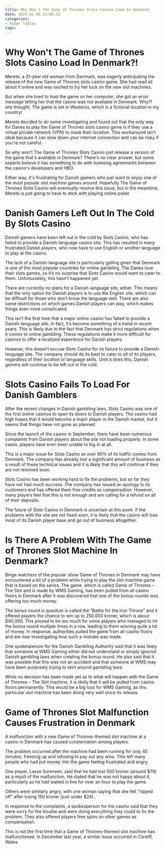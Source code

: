 ```yaml
---
title: Why Won't The Game of Thrones Slots Casino Load In Denmark!
date: 2023-01-06 23:06:52
categories:
- Poker Tables
tags:
---
```



#  Why Won't The Game of Thrones Slots Casino Load In Denmark?!

Merete, a 31-year old woman from Denmark, was eagerly anticipating the release of the new Game of Thrones slots casino game. She had read all about it online and was excited to try her luck on the new slot machines.

But when she tried to load the game on her computer, she got an error message telling her that the casino was not available in Denmark. Why?! she thought. The game is set in Westeros, which is a fictional location in my country!

Merete decided to do some investigating and found out that the only way for Danes to play the Game of Thrones slots casino game is if they use a virtual private network (VPN) to mask their location. This workaround isn't ideal because it can slow down your internet connection and can be risky if you're not careful.

So why won't The Game of Thrones Slots Casino just release a version of the game that's available in Denmark? There's no clear answer, but some experts believe it has something to do with licensing agreements between the casino's developers and HBO.

Either way, it's frustrating for Danish gamers who just want to enjoy one of the most popular slot machine games around. Hopefully The Game of Thrones Slots Casino will eventually resolve this issue, but in the meantime, Merete is just going to have to stick with playing online poker.

#  Danish Gamers Left Out In The Cold By Slots Casino

Danish gamers have been left out in the cold by Slots Casino, who has failed to provide a Danish-language casino site. This has resulted in many frustrated Danish players, who now have to use English or another language to play at the casino.

The lack of a Danish-language site is particularly galling given that Denmark is one of the most popular countries for online gambling. The Danes love their slots games, so it’s no surprise that Slots Casino would want to cater to them. Unfortunately, this hasn’t happened yet.

There are currently no plans for a Danish-language site, either. This means that the only option for Danish players is to use the English site, which can be difficult for those who don’t know the language well. There are also some restrictions on which games Danish players can play, which makes things even more complicated.

This isn’t the first time that a major online casino has failed to provide a Danish-language site. In fact, it’s become something of a trend in recent years. This is likely due to the fact that Denmark has strict regulations when it comes to online gambling. These regulations make it more difficult for casinos to offer a localized experience for Danish players.

However, this doesn’t excuse Slots Casino for its failure to provide a Danish-language site. The company should do its best to cater to all of its players, regardless of their location or language skills. Until it does this, Danish gamers will continue to be left out in the cold.

#  Slots Casino Fails To Load For Danish Gamblers

After the recent changes in Danish gambling laws, Slots Casino was one of the first online casinos to open its doors to Danish players. The casino had high hopes that it would become a major player in the Danish market, but it seems that things have not gone as planned.

Since the launch of the casino in September, there have been numerous complaints from Danish players about the site not loading properly. In some cases, players have even been unable to log in at all.

This is a major issue for Slots Casino as over 90% of its traffic comes from Denmark. The company has already lost a significant amount of business as a result of these technical issues and it is likely that this will continue if they are not resolved soon.

Slots Casino has been working hard to fix the problems, but so far they have not had much success. The company has issued an apology to its customers and has offered them free credits as compensation. However, many players feel that this is not enough and are calling for a refund on all of their deposits.

The future of Slots Casino in Denmark is uncertain at this point. If the problems with the site are not fixed soon, it is likely that the casino will lose most of its Danish player base and go out of business altogether.

#  Is There A Problem With The Game of Thrones Slot Machine In Denmark?
Binge watchers of the popular show Game of Thrones in Denmark may have encountered a bit of a problem while trying to play the slot machine game that is based on the series. The game, which is called Game of Thrones – The Slot and is made by WMS Gaming, has been pulled from all casino floors in Denmark after it was discovered that one of the bonus rounds was offering too much money.

The bonus round in question is called the “Battle for the Iron Throne” and it offered players the chance to win up to 250,000 kroner, which is about $40,000. This proved to be too much for some players who managed to hit the bonus round multiple times in a row, leading to them winning quite a bit of money. In response, authorities pulled the game from all casino floors and are now investigating how such a mistake was made.

One spokesperson for the Danish Gambling Authority said that it was likely that someone at WMS Gaming either did not understand or simply ignored Danish gambling laws when creating the bonus round. He also said that it was possible that this was not an accident and that someone at WMS may have been purposely trying to skirt around gambling laws.

While no decision has been made yet as to what will happen with the Game of Thrones – The Slot machine, it is likely that it will be pulled from casino floors permanently. This would be a big loss for WMS Gaming, as this particular slot machine has been doing very well since its release.

#  Game of Thrones Slot Malfunction Causes Frustration in Denmark

A malfunction with a new Game of Thrones-themed slot machine at a casino in Denmark has caused consternation among players.

The problem occurred after the machine had been running for only 45 minutes, freezing up and refusing to pay out any wins. This left many people who had put money into the game feeling frustrated and angry.

One player, Lasse Sorensen, said that he had lost 500 kroner (around $78) as a result of the malfunction. He stated that he was not happy about it, particularly as he had waited in line for over an hour to play the game.

Others were similarly angry, with one woman saying that she felt “ripped off” after losing 150 kroner (just under $24).

In response to the complaints, a spokesperson for the casino said that they were sorry for the trouble and were doing everything they could to fix the problem. They also offered players free spins on other games as compensation.

This is not the first time that a Game of Thrones-themed slot machine has malfunctioned. In December last year, a similar issue occurred in Cardiff, Wales.